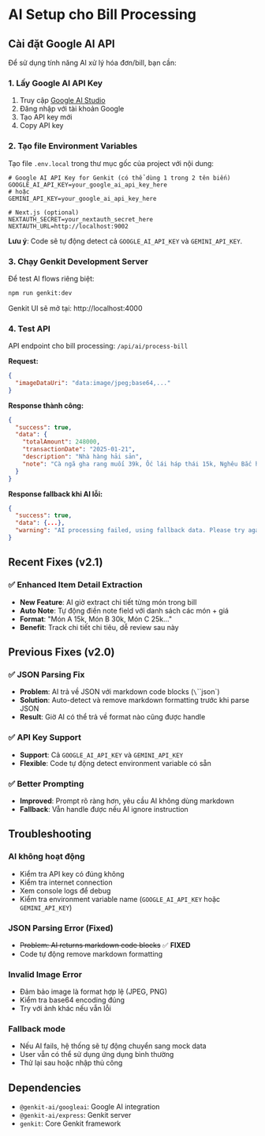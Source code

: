 # AI Setup cho Bill Processing

## Cài đặt Google AI API

Để sử dụng tính năng AI xử lý hóa đơn/bill, bạn cần:

### 1. Lấy Google AI API Key

1. Truy cập [Google AI Studio](https://aistudio.google.com/app/apikey)
2. Đăng nhập với tài khoản Google
3. Tạo API key mới
4. Copy API key

### 2. Tạo file Environment Variables

Tạo file `.env.local` trong thư mục gốc của project với nội dung:

```env
# Google AI API Key for Genkit (có thể dùng 1 trong 2 tên biến)
GOOGLE_AI_API_KEY=your_google_ai_api_key_here
# hoặc
GEMINI_API_KEY=your_google_ai_api_key_here

# Next.js (optional)
NEXTAUTH_SECRET=your_nextauth_secret_here
NEXTAUTH_URL=http://localhost:9002
```

**Lưu ý**: Code sẽ tự động detect cả `GOOGLE_AI_API_KEY` và `GEMINI_API_KEY`.

### 3. Chạy Genkit Development Server

Để test AI flows riêng biệt:

```bash
npm run genkit:dev
```

Genkit UI sẽ mở tại: http://localhost:4000

### 4. Test API

API endpoint cho bill processing: `/api/ai/process-bill`

**Request:**
```json
{
  "imageDataUri": "data:image/jpeg;base64,..."
}
```

**Response thành công:**
```json
{
  "success": true,
  "data": {
    "totalAmount": 248000,
    "transactionDate": "2025-01-21",
    "description": "Nhà hàng hải sản",
    "note": "Cà ngã gha rang muối 39k, Ốc lái háp thái 15k, Nghêu Bắc háp xả 15k, Mì xào bạch tuộc 30k, Hàu sữa nướng phô mai 18k..."
  }
}
```

**Response fallback khi AI lỗi:**
```json
{
  "success": true,
  "data": {...},
  "warning": "AI processing failed, using fallback data. Please try again or manually enter the transaction."
}
```

## Recent Fixes (v2.1)

### ✅ Enhanced Item Detail Extraction
- **New Feature**: AI giờ extract chi tiết từng món trong bill
- **Auto Note**: Tự động điền note field với danh sách các món + giá
- **Format**: "Món A 15k, Món B 30k, Món C 25k..." 
- **Benefit**: Track chi tiết chi tiêu, dễ review sau này

## Previous Fixes (v2.0)

### ✅ JSON Parsing Fix
- **Problem**: AI trả về JSON với markdown code blocks (`\`\`\`json`)
- **Solution**: Auto-detect và remove markdown formatting trước khi parse JSON
- **Result**: Giờ AI có thể trả về format nào cũng được handle

### ✅ API Key Support
- **Support**: Cả `GOOGLE_AI_API_KEY` và `GEMINI_API_KEY`
- **Flexible**: Code tự động detect environment variable có sẵn

### ✅ Better Prompting
- **Improved**: Prompt rõ ràng hơn, yêu cầu AI không dùng markdown
- **Fallback**: Vẫn handle được nếu AI ignore instruction

## Troubleshooting

### AI không hoạt động
- Kiểm tra API key có đúng không
- Kiểm tra internet connection
- Xem console logs để debug
- Kiểm tra environment variable name (`GOOGLE_AI_API_KEY` hoặc `GEMINI_API_KEY`)

### JSON Parsing Error (Fixed)
- ~~Problem: AI returns markdown code blocks~~ ✅ **FIXED**
- Code tự động remove markdown formatting

### Invalid Image Error
- Đảm bảo image là format hợp lệ (JPEG, PNG)
- Kiểm tra base64 encoding đúng
- Try với ảnh khác nếu vẫn lỗi

### Fallback mode
- Nếu AI fails, hệ thống sẽ tự động chuyển sang mock data
- User vẫn có thể sử dụng ứng dụng bình thường
- Thử lại sau hoặc nhập thủ công

## Dependencies

- `@genkit-ai/googleai`: Google AI integration
- `@genkit-ai/express`: Genkit server
- `genkit`: Core Genkit framework 